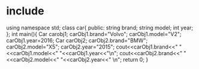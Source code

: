 # include<iostream>
using namespace std;
class car{
public: 
      string brand;
      string model;
      int year;
      };
      int main(){
      Car carobj1;
      carObj1.brand="Volvo";
      carObj1.model="V2";
      carObj1.year=2016;
      Car carObj2;
      carObj2.brand="BMW";
      carObj2.model="X5";
      carObj2.year="2015";
      cout<<carObj1.brand<<" "<<carObj1.model<<" "<<carObj1.year<<"\n";
      cout<<carObj2.brand<<" "<<carObj2.model<<" "<<carObj2.year<<" \n";
      return 0;
      }
      
      

